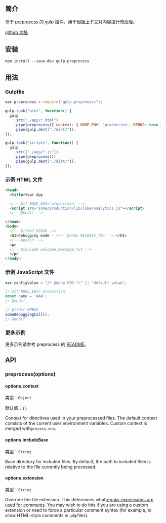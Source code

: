 ## 简介

基于 [preprocess](https://github.com/jsoverson/preprocess#directive-syntax) 的 gulp 插件，用于根据上下文对内容进行预处理。

[github 地址](https://github.com/pioug/gulp-preprocess)

## 安装

```
npm install --save-dev gulp-preprocess
```

## 用法

### Gulpfile

```js
var preprocess = require("gulp-preprocess");

gulp.task("html", function() {
  gulp
    .src("./app/*.html")
    .pipe(preprocess({ context: { NODE_ENV: "production", DEBUG: true } })) // To set environment variables in-line
    .pipe(gulp.dest("./dist/"));
});

gulp.task("scripts", function() {
  gulp
    .src(["./app/*.js"])
    .pipe(preprocess())
    .pipe(gulp.dest("./dist/"));
});
```

### 示例 HTML 文件

```html
<head>
  <title>Your App

  <!-- @if NODE_ENV='production' -->
  <script src="some/production/lib/like/analytics.js"></script>
  <!-- @endif -->

</head>
<body>
  <!-- @ifdef DEBUG -->
  <h1>Debugging mode - <!-- @echo RELEASE_TAG --> </h1>
  <!-- @endif -->
  <p>
  <!-- @include welcome_message.txt -->
  </p>
</body>
```

### 示例 JavaScript 文件

```js
var configValue = "/* @echo FOO */" || "default value";

// @if NODE_ENV='production'
const name = 'AAA';
// @endif

// @ifdef DEBUG
someDebuggingCall();
// @endif
```

### 更多示例

更多示例请参考 preprocess 的 [README](https://github.com/jsoverson/preprocess#directive-syntax)。

## API

### preprocess\(options\)

#### options.context

类型：`Object`

默认值：`{}`

Context for directives used in your preprocessed files. The default context consists of the current user environment variables. Custom context is merged with`process.env`.

#### options.includeBase

类型：`String`

Base directory for included files. By default, the path to included files is relative to the file currently being processed.

#### options.extension

类型：`String`

Override the file extension. This determines what[regular expressions are used for comments](https://github.com/jsoverson/preprocess/blob/master/lib/regexrules.js). You may wish to do this if you are using a custom extension or need to force a particular comment syntax \(for example, to allow HTML-style comments in`.php`files\).




